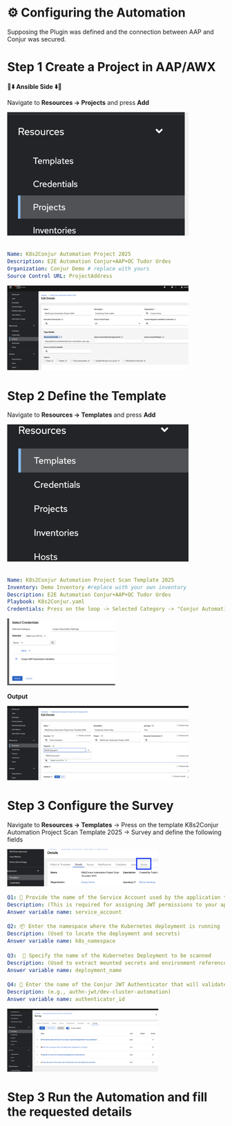 # ⚙️ Configuring the Automation

Supposing the Plugin was defined and the connection between AAP and Conjur was secured.

# Step 1 Create a Project in AAP/AWX

**🔴⬇️	 **Ansible Side** ⬇️🔴**

Navigate to **Resources -> Projects** and press **Add** 

<img src="images/11-s.png" alt="AAP Integration" width="420"/>

```yaml

Name: K8s2Conjur Automation Project 2025
Description: E2E Automation Conjur+AAP+OC Tudor Urdes
Organization: Conjur Demo # replace with yours
Source Control URL: ProjectAddress

```
<img src="images/12-s.png" alt="AAP Integration" width="420"/>


# Step 2 Define the Template

Navigate to **Resources -> Templates** and press **Add** 

<img src="images/13-s.png" alt="AAP Integration" width="420"/>

```yaml

Name: K8s2Conjur Automation Project Scan Template 2025
Inventory: Demo Inventory #replace with your own inventory
Description: E2E Automation Conjur+AAP+OC Tudor Urdes
Playbook: K8s2Conjur.yaml
Credentials: Press on the loop -> Selected Category -> "Conjur Automation Settings" -> "Conjur AAP Automation Variables" 

```
<img src="images/14-s.png" alt="AAP Integration" width="250"/>

**Output**

<img src="images/15-s.png" alt="AAP Integration" width="420"/>

# Step 3 Configure the Survey

Navigate to **Resources -> Templates** -> Press on the template K8s2Conjur Automation Project Scan Template 2025 -> Survey and define the following fields

<img src="images/16-s.png" alt="AAP Integration" width="350"/>

```yaml
Q1: 🔄 Provide the name of the Service Account used by the application to be onboarded 
Description: (This is required for assigning JWT permissions to your app)
Answer variable name: service_account

Q2: 📦 Enter the namespace where the Kubernetes deployment is running 
Description: (Used to locate the deployment and secrets)
Answer variable name: k8s_namespace

Q3:  🚀 Specify the name of the Kubernetes Deployment to be scanned
Description: (Used to extract mounted secrets and environment references)
Answer variable name: deployment_name

Q4: 🔐 Enter the name of the Conjur JWT Authenticator that will validate the workload
Description: (e.g., authn-jwt/dev-cluster-automation)
Answer variable name: authenticator_id

```
<img src="images/17-s.png" alt="AAP Integration" width="350"/>

# Step 3 Run the Automation and fill the requested details


